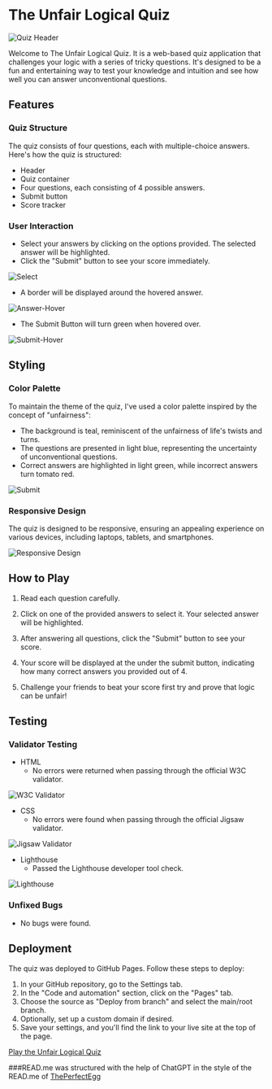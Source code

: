 # The Unfair Logical Quiz

![Quiz Header](assets/readme-images/header.png)

Welcome to The Unfair Logical Quiz. It is a web-based quiz application that challenges your logic with a series of tricky questions. It's designed to be a fun and entertaining way to test your knowledge and intuition and see how well you can answer unconventional questions.

## Features

### Quiz Structure

The quiz consists of four questions, each with multiple-choice answers. Here's how the quiz is structured:

- Header
- Quiz container
- Four questions, each consisting of 4 possible answers.
- Submit button
- Score tracker

### User Interaction

- Select your answers by clicking on the options provided. The selected answer will be highlighted.
- Click the "Submit" button to see your score immediately.

![Select](assets/readme-images/select.png)

- A border will be displayed around the hovered answer.

![Answer-Hover](assets/readme-images/hover.png)

- The Submit Button will turn green when hovered over.

![Submit-Hover](assets/readme-images/submit-hover.png)


## Styling

### Color Palette

To maintain the theme of the quiz, I've used a color palette inspired by the concept of "unfairness":

- The background is teal, reminiscent of the unfairness of life's twists and turns.
- The questions are presented in light blue, representing the uncertainty of unconventional questions.
- Correct answers are highlighted in light green, while incorrect answers turn tomato red.

![Submit](assets/readme-images/submit.png)

### Responsive Design
 
The quiz is designed to be responsive, ensuring an appealing experience on various devices, including laptops, tablets, and smartphones.

![Responsive Design](assets/readme-images/size-responsiveness.png)

## How to Play

1. Read each question carefully.

2. Click on one of the provided answers to select it. Your selected answer will be highlighted.

3. After answering all questions, click the "Submit" button to see your score.

4. Your score will be displayed at the under the submit button, indicating how many correct answers you provided out of 4.

5. Challenge your friends to beat your score first try and prove that logic can be unfair!

## Testing

### Validator Testing

- HTML
    - No errors were returned when passing through the official W3C validator.

![W3C Validator](assets/readme-images/html-validator.png)

- CSS 
    - No errors were found when passing through the official Jigsaw validator.

![Jigsaw Validator](assets/readme-images/css-validator.png)

- Lighthouse
    - Passed the Lighthouse developer tool check.

![Lighthouse](assets/readme-images/lighthouse.png)

### Unfixed Bugs

- No bugs were found.

## Deployment

The quiz was deployed to GitHub Pages. Follow these steps to deploy:

1. In your GitHub repository, go to the Settings tab.
2. In the "Code and automation" section, click on the "Pages" tab.
3. Choose the source as "Deploy from branch" and select the main/root branch.
4. Optionally, set up a custom domain if desired.
5. Save your settings, and you'll find the link to your live site at the top of the page.

[Play the Unfair Logical Quiz](https://crisblogzbi.github.io/UnfairLogicalQuiz/)

###READ.me was structured with the help of ChatGPT in the style of the READ.me of [ThePerfectEgg](https://github.com/CrisBlogzbi/ThePerfectEgg/tree/main)

